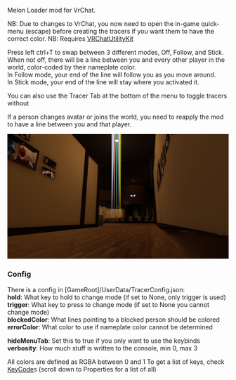 Melon Loader mod for VrChat.

NB: Due to changes to VrChat, you now need to open the in-game quick-menu (escape) before creating the tracers if you want them to have the correct color.
NB: Requires [VRChatUtilityKit](https://github.com/loukylor/VRC-Mods/releases)

Press left ctrl+T to swap between 3 different modes, Off, Follow, and Stick. When not off, there will be a line between you and every other player in the world, color-coded by their nameplate color.  
In Follow mode, your end of the line will follow you as you move around.  
In Stick mode, your end of the line will stay where you activated it.

You can also use the Tracer Tab at the bottom of the menu to toggle tracers without 

If a person changes avatar or joins the world, you need to reapply the mod to have a line between you and that player.

![A bunch of players in the distance with different colors lines pointing towards them](https://raw.githubusercontent.com/ITR13/ITR-sPlayerTracer/master/WATCHME.png)

### Config
There is a config in \[GameRoot\]/UserData/TracerConfig.json:  
**hold**: What key to hold to change mode (if set to None, only trigger is used)  
**trigger**: What key to press to change mode (if set to None you cannot change mode)  
**blockedColor**: What lines pointing to a blocked person should be colored  
**errorColor**: What color to use if nameplate color cannot be determined  

**hideMenuTab**: Set this to true if you only want to use the keybinds
**verbosity**: How much stuff is written to the console, min 0, max 3

All colors are defined as RGBA between 0 and 1
To get a list of keys, check [KeyCode](https://docs.unity3d.com/ScriptReference/KeyCode.html)s (scroll down to Properties for a list of all)
